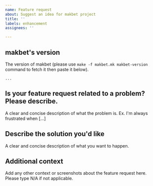 ```yaml
---
name: Feature request
about: Suggest an idea for makbet project
title: ''
labels: enhancement
assignees: ''

---
```


## **makbet's version**
The version of makbet (please use ``make -f makbet.mk makbet-version`` command
to fetch it then paste it below).

`` ... ``

## **Is your feature request related to a problem?  Please describe.**
A clear and concise description of what the problem is.  Ex. I'm always frustrated when [...]

## **Describe the solution you'd like**
A clear and concise description of what you want to happen.

## **Additional context**
Add any other context or screenshots about the feature request here.  Please
type N/A if not applicable.
